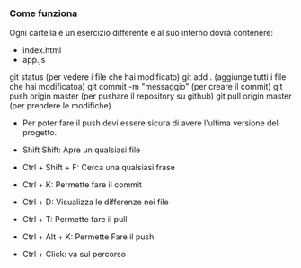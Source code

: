 ### Come funziona

Ogni cartella è un esercizio differente e al suo interno dovrà contenere:

- index.html
- app.js

git status (per vedere i file che hai modificato)
git add . (aggiunge tutti i file che hai modificatoa)
git commit -m "messaggio" (per creare il commit)
git push origin master (per pushare il repository su github)
git pull origin master (per prendere le modifiche)

- Per poter fare il push devi essere sicura di avere l'ultima versione del progetto.

- Shift Shift: Apre un qualsiasi file
- Ctrl + Shift + F: Cerca una qualsiasi frase
- Ctrl + K: Permette fare il commit
- Ctrl + D: Visualizza le differenze nei file
- Ctrl + T: Permette fare il pull
- Ctrl + Alt + K: Permette Fare il push
- Ctrl + Click: va sul percorso